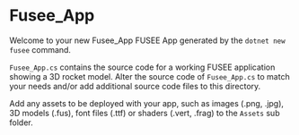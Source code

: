 # Fusee_App

Welcome to your new Fusee_App FUSEE App generated by the `dotnet new fusee` command.

`Fusee_App.cs` contains the source code for a working FUSEE application showing 
a 3D rocket model. Alter the source code of `Fusee_App.cs` to match your needs 
and/or add additional source code files to this directory.

Add any assets to be deployed with your app, such as images (.png, .jpg), 
3D models (.fus), font files (.ttf) or shaders (.vert, .frag) 
to the `Assets` sub folder.


